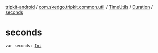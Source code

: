 [tripkit-android](../../../index.md) / [com.skedgo.tripkit.common.util](../../index.md) / [TimeUtils](../index.md) / [Duration](index.md) / [seconds](./seconds.md)

# seconds

`var seconds: `[`Int`](https://kotlinlang.org/api/latest/jvm/stdlib/kotlin/-int/index.html)